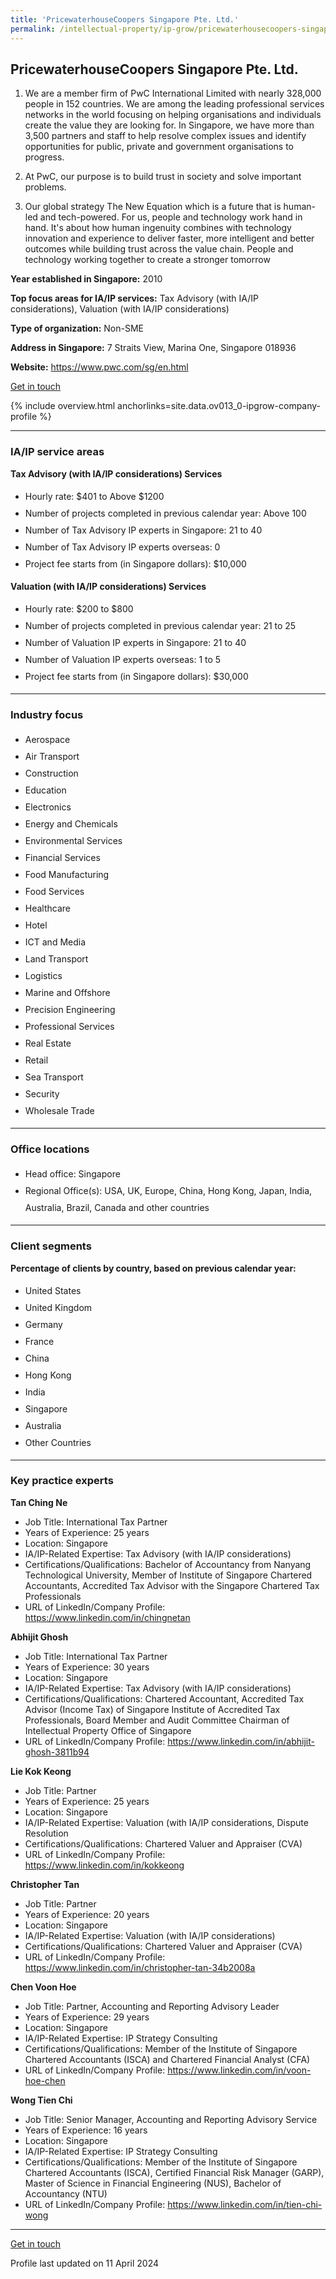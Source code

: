 ```yaml
---
title: 'PricewaterhouseCoopers Singapore Pte. Ltd.'
permalink: /intellectual-property/ip-grow/pricewaterhousecoopers-singapore-pte-ltd/
---
```


## PricewaterhouseCoopers Singapore Pte. Ltd.

1. We are a member firm of PwC International Limited with nearly 328,000 people in 152 countries. We are among the leading professional services networks in the world focusing on helping organisations and individuals create the value they are looking for. In Singapore, we have more than 3,500 partners and staff to help resolve complex issues and identify opportunities for public, private and government organisations to progress. 

2. At PwC, our purpose is to build trust in society and solve important problems.

3. Our global strategy The New Equation which is a future that is human-led and tech-powered. For us, people and technology work hand in hand. It's about how human ingenuity combines with technology innovation and experience to deliver faster, more intelligent and better outcomes while building trust across the value chain. People and technology working together to create a stronger tomorrow

<b>Year established in Singapore:</b> 2010

<b>Top focus areas for IA/IP services:</b> Tax Advisory (with IA/IP considerations), Valuation (with IA/IP considerations)

<b>Type of organization:</b> Non-SME

<b>Address in Singapore:</b> 7 Straits View, Marina One, Singapore 018936

<b>Website:</b> <a href='https://www.pwc.com/sg/en.html'>https://www.pwc.com/sg/en.html</a>

<a class='btn' href='https://form.gov.sg/67cea5e96460c537e74984d5' target='_blank' rel='noopener'>Get in touch</a>

{% include overview.html anchorlinks=site.data.ov013_0-ipgrow-company-profile %}

---
<a name='ip-related-service-areas'></a>
### IA/IP service areas

**Tax Advisory (with IA/IP considerations) Services**

<ul>
<li style='line-height: 27px; margin: 0px 0px !important'>Hourly rate:  $401 to Above $1200</li>
<li style='line-height: 27px; margin: 0px 0px !important'>Number of projects completed in previous calendar year: Above 100</li>
<li style='line-height: 27px; margin: 0px 0px !important'>Number of Tax Advisory IP experts in Singapore: 21 to 40</li>
<li style='line-height: 27px; margin: 0px 0px !important'>Number of Tax Advisory IP experts overseas: 0</li>
<li style='line-height: 27px; margin: 0px 0px !important'>Project fee starts from (in Singapore dollars):  $10,000</li>
</ul>

**Valuation (with IA/IP considerations) Services**

<ul>
<li style='line-height: 27px; margin: 0px 0px !important'>Hourly rate:  $200 to $800</li>
<li style='line-height: 27px; margin: 0px 0px !important'>Number of projects completed in previous calendar year: 21 to 25</li>
<li style='line-height: 27px; margin: 0px 0px !important'>Number of Valuation IP experts in Singapore: 21 to 40</li>
<li style='line-height: 27px; margin: 0px 0px !important'>Number of Valuation IP experts overseas: 1 to 5</li>
<li style='line-height: 27px; margin: 0px 0px !important'>Project fee starts from (in Singapore dollars):  $30,000</li>
</ul>

---
<a name='industry-focus'></a>
### Industry focus

<ul><li style='line-height: 27px; margin: 0px 0px !important'> Aerospace</li><li style='line-height: 27px; margin: 0px 0px !important'>Air Transport</li><li style='line-height: 27px; margin: 0px 0px !important'>Construction</li><li style='line-height: 27px; margin: 0px 0px !important'>Education</li><li style='line-height: 27px; margin: 0px 0px !important'>Electronics</li><li style='line-height: 27px; margin: 0px 0px !important'>Energy and Chemicals</li><li style='line-height: 27px; margin: 0px 0px !important'>Environmental Services</li><li style='line-height: 27px; margin: 0px 0px !important'>Financial Services</li><li style='line-height: 27px; margin: 0px 0px !important'>Food Manufacturing</li><li style='line-height: 27px; margin: 0px 0px !important'>Food Services</li><li style='line-height: 27px; margin: 0px 0px !important'>Healthcare</li><li style='line-height: 27px; margin: 0px 0px !important'>Hotel</li><li style='line-height: 27px; margin: 0px 0px !important'>ICT and Media</li><li style='line-height: 27px; margin: 0px 0px !important'>Land Transport</li><li style='line-height: 27px; margin: 0px 0px !important'>Logistics</li><li style='line-height: 27px; margin: 0px 0px !important'>Marine and Offshore</li><li style='line-height: 27px; margin: 0px 0px !important'>Precision Engineering</li><li style='line-height: 27px; margin: 0px 0px !important'>Professional Services</li><li style='line-height: 27px; margin: 0px 0px !important'>Real Estate</li><li style='line-height: 27px; margin: 0px 0px !important'>Retail</li><li style='line-height: 27px; margin: 0px 0px !important'>Sea Transport</li><li style='line-height: 27px; margin: 0px 0px !important'>Security</li><li style='line-height: 27px; margin: 0px 0px !important'>Wholesale Trade</li></ul>

---
<a name='office-locations'></a>
### Office locations

<ul><li style='line-height: 27px; margin: 0px 0px !important'> Head office: Singapore</li><li style='line-height: 27px; margin: 0px 0px !important'>Regional Office(s):  USA, UK, Europe, China, Hong Kong, Japan, India, Australia, Brazil, Canada and other countries  </li></ul>

---
<a name='client-segments'></a>
### Client segments

**Percentage of clients by country, based on previous calendar year:**

<ul><li style='line-height: 27px; margin: 0px 0px !important'> United States</li><li style='line-height: 27px; margin: 0px 0px !important'>United Kingdom</li><li style='line-height: 27px; margin: 0px 0px !important'>Germany</li><li style='line-height: 27px; margin: 0px 0px !important'>France</li><li style='line-height: 27px; margin: 0px 0px !important'>China</li><li style='line-height: 27px; margin: 0px 0px !important'>Hong Kong</li><li style='line-height: 27px; margin: 0px 0px !important'>India</li><li style='line-height: 27px; margin: 0px 0px !important'>Singapore</li><li style='line-height: 27px; margin: 0px 0px !important'>Australia</li><li style='line-height: 27px; margin: 0px 0px !important'>Other Countries </li></ul>

---
<a name='key-practice-experts'></a>
### Key practice experts

**Tan Ching Ne**

- Job Title: International Tax Partner
- Years of Experience: 25 years
- Location: Singapore
- IA/IP-Related Expertise: Tax Advisory (with IA/IP considerations)
- Certifications/Qualifications: Bachelor of Accountancy from Nanyang Technological University, Member of Institute of Singapore Chartered Accountants, Accredited Tax Advisor with the Singapore Chartered Tax Professionals
- URL of LinkedIn/Company Profile: <a href="https://www.linkedin.com/in/chingnetan" target="_blank" rel="noopener">https://www.linkedin.com/in/chingnetan</a>

**Abhijit Ghosh**

- Job Title: International Tax Partner
- Years of Experience: 30 years
- Location: Singapore
- IA/IP-Related Expertise: Tax Advisory (with IA/IP considerations)
- Certifications/Qualifications: Chartered Accountant, Accredited Tax Advisor (Income Tax) of Singapore Institute of Accredited Tax Professionals, Board Member and Audit Committee Chairman of Intellectual Property Office of Singapore
- URL of LinkedIn/Company Profile: <a href="https://www.linkedin.com/in/abhijit-ghosh-3811b94" target="_blank" rel="noopener">https://www.linkedin.com/in/abhijit-ghosh-3811b94</a>

**Lie Kok Keong**

- Job Title: Partner
- Years of Experience: 25 years
- Location: Singapore
- IA/IP-Related Expertise: Valuation (with IA/IP considerations, Dispute Resolution
- Certifications/Qualifications: Chartered Valuer and Appraiser (CVA)
- URL of LinkedIn/Company Profile: <a href="https://www.linkedin.com/in/kokkeong" target="_blank" rel="noopener">https://www.linkedin.com/in/kokkeong</a>

**Christopher Tan**

- Job Title: Partner
- Years of Experience: 20 years
- Location: Singapore
- IA/IP-Related Expertise: Valuation (with IA/IP considerations)
- Certifications/Qualifications: Chartered Valuer and Appraiser (CVA)
- URL of LinkedIn/Company Profile: <a href="https://www.linkedin.com/in/christopher-tan-34b2008a" target="_blank" rel="noopener">https://www.linkedin.com/in/christopher-tan-34b2008a</a>

**Chen Voon Hoe**

- Job Title: Partner, Accounting and Reporting Advisory Leader
- Years of Experience: 29 years
- Location: Singapore
- IA/IP-Related Expertise: IP Strategy Consulting
- Certifications/Qualifications: Member of the Institute of Singapore Chartered Accountants (ISCA) and Chartered Financial Analyst (CFA)
- URL of LinkedIn/Company Profile: <a href="https://www.linkedin.com/in/voon-hoe-chen" target="_blank" rel="noopener">https://www.linkedin.com/in/voon-hoe-chen</a>

**Wong Tien Chi**

- Job Title: Senior Manager, Accounting and Reporting Advisory Service
- Years of Experience: 16 years
- Location: Singapore
- IA/IP-Related Expertise: IP Strategy Consulting
- Certifications/Qualifications: Member of the Institute of Singapore Chartered Accountants (ISCA), Certified Financial Risk Manager (GARP), Master of Science in Financial Engineering (NUS), Bachelor of Accountancy (NTU)
- URL of LinkedIn/Company Profile: <a href="https://www.linkedin.com/in/tien-chi-wong" target="_blank" rel="noopener">https://www.linkedin.com/in/tien-chi-wong</a>

---
<p>
<a class='btn' href='https://form.gov.sg/67cea5e96460c537e74984d5' target='_blank' rel='noopener'>Get in touch</a>
</p>
Profile last updated on 11 April 2024
